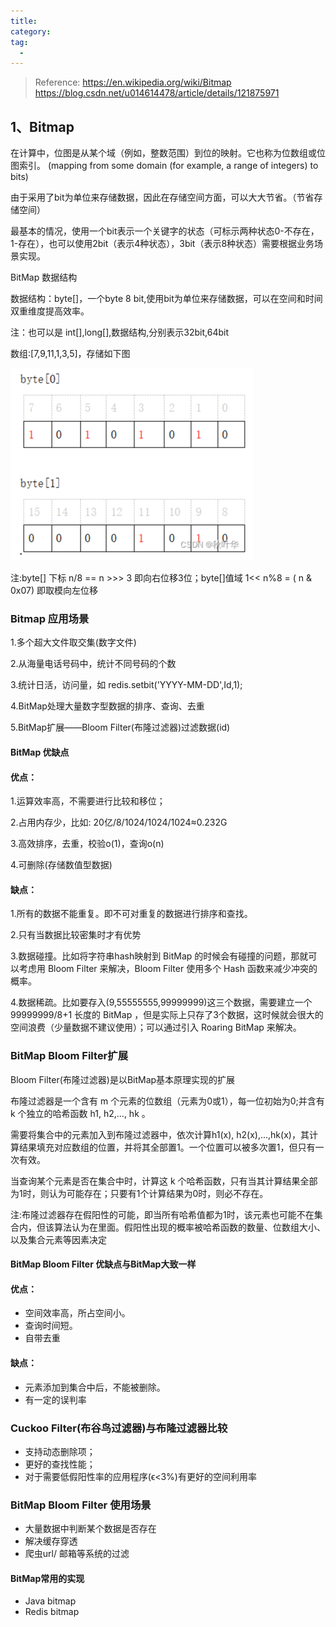 ```yaml
---
title: 
category: 
tag:
  - 
---
```


>
>
> Reference: https://en.wikipedia.org/wiki/Bitmap https://blog.csdn.net/u014614478/article/details/121875971
>

## 1、Bitmap

在计算中，位图是从某个域（例如，整数范围）到位的映射。它也称为位数组或位图索引。 (mapping from some domain (for example, a range of integers) to bits)

由于采用了bit为单位来存储数据，因此在存储空间方面，可以大大节省。（节省存储空间）

最基本的情况，使用一个bit表示一个关键字的状态（可标示两种状态0-不存在，1-存在），也可以使用2bit（表示4种状态），3bit（表示8种状态）需要根据业务场景实现。


BitMap 数据结构

数据结构：byte[]，一个byte 8 bit,使用bit为单位来存储数据，可以在空间和时间双重维度提高效率。

注：也可以是 int[],long[],数据结构,分别表示32bit,64bit

数组:[7,9,11,1,3,5]，存储如下图

![img.png](img.png)

注:byte[] 下标  n/8 == n >>> 3 即向右位移3位；byte[]值域 1<< n%8 = ( n & 0x07) 即取模向左位移

### Bitmap 应用场景

1.多个超大文件取交集(数字文件)

2.从海量电话号码中，统计不同号码的个数

3.统计日活，访问量，如 redis.setbit('YYYY-MM-DD',Id,1);

4.BitMap处理大量数字型数据的排序、查询、去重

5.BitMap扩展——Bloom Filter(布隆过滤器)过滤数据(id)

#### BitMap 优缺点

#### 优点：

1.运算效率高，不需要进行比较和移位；

2.占用内存少，比如: 20亿/8/1024/1024/1024≈0.232G

3.高效排序，去重，校验o(1)，查询o(n)

4.可删除(存储数值型数据)

#### 缺点：

1.所有的数据不能重复。即不可对重复的数据进行排序和查找。

2.只有当数据比较密集时才有优势

3.数据碰撞。比如将字符串hash映射到 BitMap 的时候会有碰撞的问题，那就可以考虑用 Bloom Filter 来解决，Bloom Filter 使用多个 Hash 函数来减少冲突的概率。

4.数据稀疏。比如要存入(9,55555555,99999999)这三个数据，需要建立一个 99999999/8+1 长度的 BitMap ，但是实际上只存了3个数据，这时候就会很大的空间浪费（少量数据不建议使用）；可以通过引入 Roaring BitMap 来解决。


### BitMap Bloom Filter扩展

Bloom Filter(布隆过滤器)是以BitMap基本原理实现的扩展

布隆过滤器是一个含有 m 个元素的位数组（元素为0或1），每一位初始为0;并含有 k 个独立的哈希函数 h1, h2,..., hk 。

需要将集合中的元素加入到布隆过滤器中，依次计算h1(x), h2(x),...,hk(x)，其计算结果填充对应数组的位置，并将其全部置1。一个位置可以被多次置1，但只有一次有效。

当查询某个元素是否在集合中时，计算这 k 个哈希函数，只有当其计算结果全部为1时，则认为可能存在；只要有1个计算结果为0时，则必不存在。

注:布隆过滤器存在假阳性的可能，即当所有哈希值都为1时，该元素也可能不在集合内，但该算法认为在里面。假阳性出现的概率被哈希函数的数量、位数组大小、以及集合元素等因素决定

#### BitMap Bloom Filter 优缺点与BitMap大致一样

#### 优点：

- 空间效率高，所占空间小。
- 查询时间短。
- 自带去重

#### 缺点：

- 元素添加到集合中后，不能被删除。
- 有一定的误判率

### Cuckoo Filter(布谷鸟过滤器)与布隆过滤器比较

- 支持动态删除项；
- 更好的查找性能；
- 对于需要低假阳性率的应用程序(ϵ<3%)有更好的空间利用率

### BitMap Bloom Filter 使用场景

- 大量数据中判断某个数据是否存在
- 解决缓存穿透
- 爬虫url/ 邮箱等系统的过滤

#### BitMap常用的实现

- Java bitmap
- Redis bitmap

  



